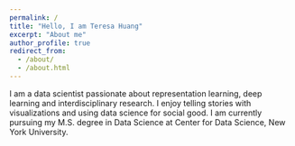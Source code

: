 ```yaml
---
permalink: /
title: "Hello, I am Teresa Huang"
excerpt: "About me"
author_profile: true
redirect_from: 
  - /about/
  - /about.html
---
```


I am a data scientist passionate about representation learning, deep learning and interdisciplinary research. I enjoy telling stories with visualizations and using data science for social good. I am currently pursuing my M.S. degree in Data Science at Center for Data Science, New York University.

